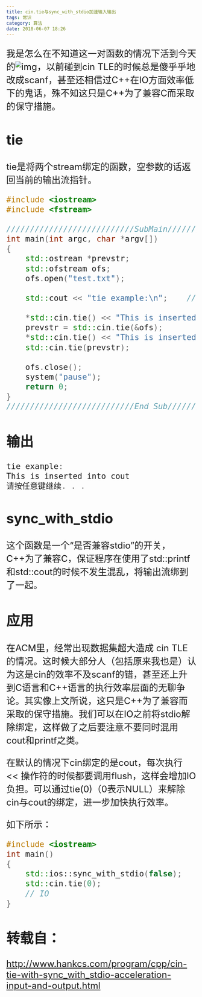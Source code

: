 ```yaml
---
title: cin.tie与sync_with_stdio加速输入输出
tags: 常识
category: 算法
date: 2018-06-07 18:26 
---
```


<font size=5> 

我是怎么在不知道这一对函数的情况下活到今天的![img](http://img.baidu.com/hi/jx2/j_0012.gif)，以前碰到cin TLE的时候总是傻乎乎地改成scanf，甚至还相信过C++在IO方面效率低下的鬼话，殊不知这只是C++为了兼容C而采取的保守措施。

## tie

tie是将两个stream绑定的函数，空参数的话返回当前的输出流指针。



```c++
#include <iostream>
#include <fstream>
 
///////////////////////////SubMain//////////////////////////////////
int main(int argc, char *argv[])
{
    std::ostream *prevstr;
    std::ofstream ofs;
    ofs.open("test.txt");
 
    std::cout << "tie example:\n";    // 直接输出到屏幕
 
    *std::cin.tie() << "This is inserted into cout\n";    // 空参数调用返回默认的output stream，也就是cout
    prevstr = std::cin.tie(&ofs);                        // cin绑定ofs，返回原来的output stream
    *std::cin.tie() << "This is inserted into the file\n";    // ofs，输出到文件
    std::cin.tie(prevstr);                                    // 恢复
 
    ofs.close();
    system("pause");
    return 0;
}
///////////////////////////End Sub//////////////////////////////////
```



## 输出

```c++
tie example:
This is inserted into cout
请按任意键继续. . .
```



## sync_with_stdio

这个函数是一个“是否兼容stdio”的开关，C++为了兼容C，保证程序在使用了std::printf和std::cout的时候不发生混乱，将输出流绑到了一起。

## 应用

在ACM里，经常出现数据集超大造成 cin TLE的情况。这时候大部分人（包括原来我也是）认为这是cin的效率不及scanf的错，甚至还上升到C语言和C++语言的执行效率层面的无聊争论。其实像上文所说，这只是C++为了兼容而采取的保守措施。我们可以在IO之前将stdio解除绑定，这样做了之后要注意不要同时混用cout和printf之类。

在默认的情况下cin绑定的是cout，每次执行 << 操作符的时候都要调用flush，这样会增加IO负担。可以通过tie(0)（0表示NULL）来解除cin与cout的绑定，进一步加快执行效率。

如下所示：

```c++
#include <iostream>
int main() 
{
    std::ios::sync_with_stdio(false);
    std::cin.tie(0);
    // IO
}
```

## 转载自：

http://www.hankcs.com/program/cpp/cin-tie-with-sync_with_stdio-acceleration-input-and-output.html